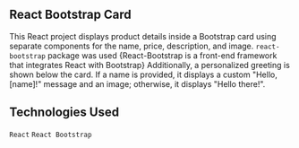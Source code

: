 ## React Bootstrap Card
This React project displays product details inside a Bootstrap card using separate components for the name, price, description, and image. `react-bootstrap` package was used {React-Bootstrap is a front-end framework that integrates React with Bootstrap}
 Additionally, a personalized greeting is shown below the card. If a name is provided, it displays a custom "Hello, [name]!" message and an image; otherwise, it displays "Hello there!". 

 ## Technologies Used
`React` 
`React Bootstrap` 



